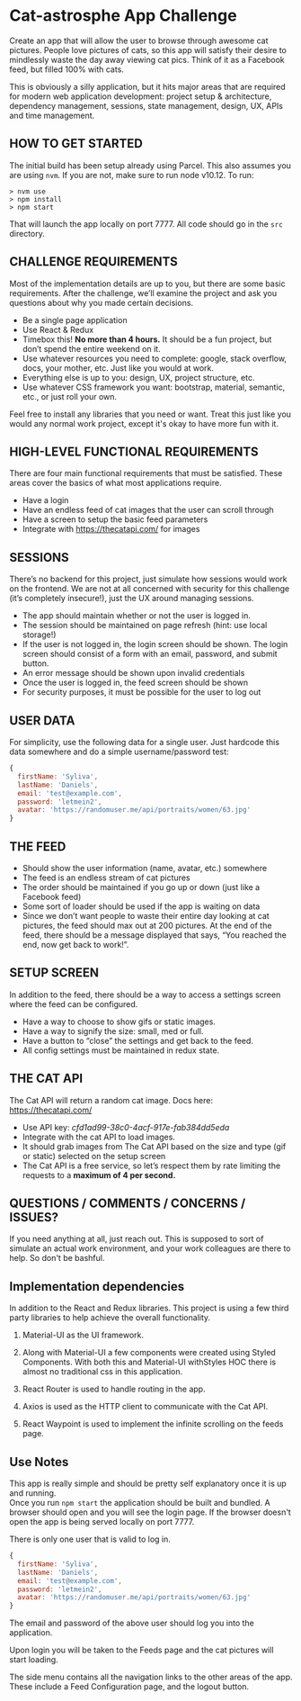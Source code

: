 # Cat-astrosphe App Challenge

Create an app that will allow the user to browse through awesome cat pictures. People love pictures of cats, so this app will satisfy their desire to mindlessly waste the day away viewing cat pics. Think of it as a Facebook feed, but filled 100% with cats. 

This is obviously a silly application, but it hits major areas that are required for modern web application development: project setup & architecture, dependency management, sessions, state management, design, UX, APIs and time management.


## HOW TO GET STARTED

The initial build has been setup already using Parcel. This also assumes you are using `nvm`. If you are not, make sure to run node v10.12. To run:

```
> nvm use
> npm install
> npm start
```

That will launch the app locally on port 7777. All code should go in the `src` directory.


## CHALLENGE REQUIREMENTS

Most of the implementation details are up to you, but there are some basic requirements. After the challenge, we’ll examine the project and ask you questions about why you made certain decisions.

- Be a single page application
- Use React & Redux
- Timebox this! **No more than 4 hours.** It should be a fun project, but don’t spend the entire weekend on it.
- Use whatever resources you need to complete: google, stack overflow, docs, your mother, etc. Just like you would at work.
- Everything else is up to you: design, UX, project structure, etc.
- Use whatever CSS framework you want: bootstrap, material, semantic, etc., or just roll your own.

Feel free to install any libraries that you need or want. Treat this just like you would any normal work project, except it's okay to have more fun with it.


## HIGH-LEVEL FUNCTIONAL REQUIREMENTS

There are four main functional requirements that must be satisfied. These areas cover the basics of what most applications require. 

- Have a login
- Have an endless feed of cat images that the user can scroll through
- Have a screen to setup the basic feed parameters
- Integrate with https://thecatapi.com/ for images


## SESSIONS

There’s no backend for this project, just simulate how sessions would work on the frontend. We are not at all concerned with security for this challenge (it’s completely insecure!), just the UX around managing sessions.

- The app should maintain whether or not the user is logged in. 
- The session should be maintained on page refresh (hint: use local storage!)
- If the user is not logged in, the login screen should be shown. The login screen should consist of a form with an email, password, and submit button.
- An error message should be shown upon invalid credentials
- Once the user is logged in, the feed screen should be shown
- For security purposes, it must be possible for the user to log out


## USER DATA

For simplicity, use the following data for a single user. Just hardcode this data somewhere and do a simple username/password test:

```javascript
{
  firstName: 'Syliva',
  lastName: 'Daniels',
  email: 'test@example.com',
  password: 'letmein2',
  avatar: 'https://randomuser.me/api/portraits/women/63.jpg'
}
```


## THE FEED

- Should show the user information (name, avatar, etc.) somewhere
- The feed is an endless stream of cat pictures
- The order should be maintained if you go up or down (just like a Facebook feed)
- Some sort of loader should be used if the app is waiting on data
- Since we don’t want people to waste their entire day looking at cat pictures, the feed should max out at 200 pictures. At the end of the feed, there should be a message displayed that says, “You reached the end, now get back to work!”. 


## SETUP SCREEN

In addition to the feed, there should be a way to access a settings screen where the feed can be configured.

- Have a way to choose to show gifs or static images.
- Have a way to signify the size: small, med or full.
- Have a button to “close” the settings and get back to the feed.
- All config settings must be maintained in redux state.


## THE CAT API

The Cat API will return a random cat image. Docs here: https://thecatapi.com/

- Use API key: *cfd1ad99-38c0-4acf-917e-fab384dd5eda*
- Integrate with the cat API to load images. 
- It should grab images from The Cat API based on the size and type (gif or static) selected on the setup screen
- The Cat API is a free service, so let’s respect them by rate limiting the requests to a **maximum of 4 per second.**


## QUESTIONS / COMMENTS / CONCERNS / ISSUES?

If you need anything at all, just reach out. This is supposed to sort of simulate an actual work environment, and your work colleagues are there to help. So don't be bashful. 

## Implementation dependencies

In addition to the React and Redux libraries.  This project is using a few third party libraries to help achieve the overall functionality.

1.  Material-UI as the UI framework.

2.  Along with Material-UI a few components were created using 
Styled Components.  With both this and Material-UI withStyles HOC there is almost no traditional css in this application.

3.  React Router is used to handle routing in the app.

4.  Axios is used as the HTTP client to communicate with the Cat API.

5.  React Waypoint is used to implement the infinite scrolling on the feeds page.


## Use Notes

This app is really simple and should be pretty self explanatory once it is up and running.  
Once you run `npm start` the application should be built and bundled.  A browser should open and you will see the login page. 
If the browser doesn't open the app is being served locally on port 7777.

There is only one user that is valid to log in.

```javascript
{
  firstName: 'Syliva',
  lastName: 'Daniels',
  email: 'test@example.com',
  password: 'letmein2',
  avatar: 'https://randomuser.me/api/portraits/women/63.jpg'
}
```

The email and password of the above user should log you into the application.

Upon login you will be taken to the Feeds page and the cat pictures will start loading. 

The side menu contains all the navigation links to the other areas of the app.  These include a Feed Configuration page, and the logout button.


